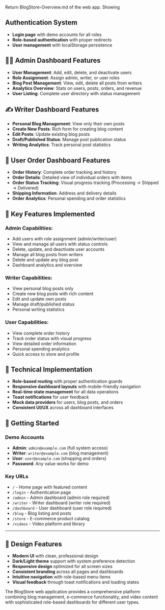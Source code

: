 Return BlogStore-Overview.md of the web app. Showing 
## Authentication System

- **Login page** with demo accounts for all roles
- **Role-based authentication** with proper redirects
- **User management** with localStorage persistence


## 👨‍💼 Admin Dashboard Features

- **User Management**: Add, edit, delete, and deactivate users
- **Role Assignment**: Assign admin, writer, or user roles
- **Blog Post Management**: View, edit, delete all posts from writers
- **Analytics Overview**: Stats on users, posts, orders, and revenue
- **User Listing**: Complete user directory with status management


## ✍️ Writer Dashboard Features

- **Personal Blog Management**: View only their own posts
- **Create New Posts**: Rich form for creating blog content
- **Edit Posts**: Update existing blog posts
- **Draft/Published Status**: Manage post publication status
- **Writing Analytics**: Track personal post statistics


## 🛒 User Order Dashboard Features

- **Order History**: Complete order tracking and history
- **Order Details**: Detailed view of individual orders with items
- **Order Status Tracking**: Visual progress tracking (Processing → Shipped → Delivered)
- **Shipping Information**: Address and delivery details
- **Order Analytics**: Personal spending and order statistics


## 🎯 Key Features Implemented

### Admin Capabilities:

- Add users with role assignment (admin/writer/user)
- View and manage all users with status controls
- Delete, update, and deactivate user accounts
- Manage all blog posts from writers
- Delete and update any blog post
- Dashboard analytics and overview


### Writer Capabilities:

- View personal blog posts only
- Create new blog posts with rich content
- Edit and update own posts
- Manage draft/published status
- Personal writing statistics


### User Capabilities:

- View complete order history
- Track order status with visual progress
- View detailed order information
- Personal spending analytics
- Quick access to store and profile


## 🔧 Technical Implementation

- **Role-based routing** with proper authentication guards
- **Responsive dashboard layouts** with mobile-friendly navigation
- **Real-time state management** for all data operations
- **Toast notifications** for user feedback
- **Mock data providers** for users, blog posts, and orders
- **Consistent UI/UX** across all dashboard interfaces


## 🚀 Getting Started

### Demo Accounts

- **Admin**: `admin@example.com` (full system access)
- **Writer**: `writer@example.com` (blog management)
- **User**: `user@example.com` (shopping and orders)
- **Password**: Any value works for demo


### Key URLs

- `/` - Home page with featured content
- `/login` - Authentication page
- `/admin` - Admin dashboard (admin role required)
- `/writer` - Writer dashboard (writer role required)
- `/dashboard` - User dashboard (user role required)
- `/blog` - Blog listing and posts
- `/store` - E-commerce product catalog
- `/videos` - Video platform and library


---

## 🎨 Design Features

- **Modern UI** with clean, professional design
- **Dark/Light theme** support with system preference detection
- **Responsive design** optimized for all screen sizes
- **Consistent branding** across all pages and dashboards
- **Intuitive navigation** with role-based menu items
- **Visual feedback** through toast notifications and loading states


The BlogStore web application provides a comprehensive platform combining blog management, e-commerce functionality, and video content with sophisticated role-based dashboards for different user types.